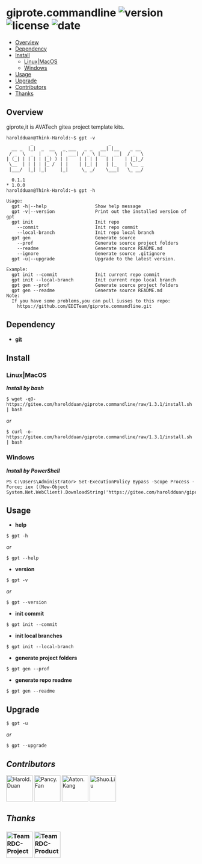# giprote.commandline ![version](https://img.shields.io/badge/version-1.3.1-red.svg?cacheSeconds=2592000) ![license](https://img.shields.io/badge/license-Apache2.0-blue.svg) ![date](https://img.shields.io/date/1578499200.svg)

- [Overview](#Overview)
- [Dependency](#Dependency)
- [Install](#Install)
  - [Linux|MacOS](#Linux|MacOS)
  - [Windows](#Windows)
- [Usage](#Usage)
- [Upgrade](#Upgrade)
- [Contributors](#Contributors)
- [Thanks](#Thanks)

## Overview

giprote,it is AVATech gitea project template kits.

```
haroldduan@Think-Harold:~$ gpt -v
         _                            _
  __ _  |_|  _  __   _ ___   _ _   __| |__    _ __
 / _  \  _  |  _  \ | `___| / _ \ |__   __|  / _  \
| (_| | | | | |_) ) | |    | | | |   | |    | |_|_/
 \__  | | | | |_ /  | |    | |_| |   | |_   | \__ _
 |___/  |_| |_|     |_|     \_ _/    \___|   \_ __/

  0.1.1
* 1.0.0
haroldduan@Think-Harold:~$ gpt -h

Usage:
  gpt -h|--help                  Show help message
  gpt -v|--version               Print out the installed version of gpt
  gpt init                       Init repo
    --commit                     Init repo commit
    --local-branch               Init repo local branch
  gpt gen                        Generate source
    --prof                       Generate source project folders
    --readme                     Generate source README.md
    --ignore                     Generate source .gitignore
  gpt -u|--upgrade               Upgrade to the latest version.

Example:
  gpt init --commit              Init current repo commit
  gpt init --local-branch        Init current repo local branch
  gpt gen --prof                 Generate source project folders
  gpt gen --readme               Generate source README.md
Note:
  If you have some problems,you can pull iusses to this repo:
    https://github.com/EDITeam/giprote.commandline.git
```

## Dependency

- **[git](https://git-scm.com/)**

## Install

### Linux|MacOS

**_Install by bash_**

```
$ wget -qO- https://gitee.com/haroldduan/giprote.commandline/raw/1.3.1/install.sh | bash
```

_or_

```
$ curl -o- https://gitee.com/haroldduan/giprote.commandline/raw/1.3.1/install.sh | bash
```

### Windows

**_Install by PowerShell_**

```
PS C:\Users\Administrator> Set-ExecutionPolicy Bypass -Scope Process -Force; iex ((New-Object System.Net.WebClient).DownloadString('https://gitee.com/haroldduan/giprote.commandline/raw/1.3.1/install.ps1'))
```

## Usage

- **help**

```
$ gpt -h
```

_or_

```
$ gpt --help
```

- **version**

```
$ gpt -v
```

_or_

```
$ gpt --version
```

- **init commit**

```
$ gpt init --commit
```

- **init local branches**

```
$ gpt init --local-branch
```

- **generate project folders**

```
$ gpt gen --prof
```

- **generate repo readme**

```
$ gpt gen --readme
```

## Upgrade

```
$ gpt -u
```

_or_

```
$ gpt --upgrade
```

## **_Contributors_**

<a href="http://rds.avatech.com.cn:7070/org/Product/members">
  <a href="http://rds.avatech.com.cn:7070/harold.duan"><img src="http://rds.avatech.com.cn:7070/user/avatar/harold.duan/290" width="70" alt="Harold.Duan" /></a>
  <a href="http://rds.avatech.com.cn:7070/pancy.fan"><img src="http://rds.avatech.com.cn:7070/user/avatar/pancy.fan/290" width="70" alt="Pancy.Fan" /></a>
  <a href="http://rds.avatech.com.cn:7070/aaton.kang"><img src="http://rds.avatech.com.cn:7070/user/avatar/aaton.kang/290" width="70" alt="Aaton.Kang" /></a>
  <a href="http://rds.avatech.com.cn:7070/shuo.liu"><img src="http://rds.avatech.com.cn:7070/user/avatar/shuo.liu/290" width="70" alt="Shuo.Liu" /></a>
</a>

## **_Thanks_**

<h3 align="left">
  <a href="http://rds.avatech.com.cn:7070/Project"><img src="http://rds.avatech.com.cn:7070/user/avatar/Project/140" width="70" alt="Team RDC-Project" /></a>
  <a href="http://rds.avatech.com.cn:7070/Product"><img src="http://rds.avatech.com.cn:7070/user/avatar/Product/140" width="70" alt="Team RDC-Product" /></a>
</h3>
